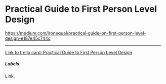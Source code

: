 # Practical Guide to First Person Level Design

https://medium.com/ironequal/practical-guide-on-first-person-level-design-e187e45c744c

---

[Link to trello card: Practical Guide to First Person Level Design](https://trello.com/c/ME43lfOl)

##### Labels

Link, 